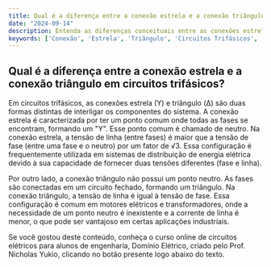 ```yaml
---
title: Qual é a diferença entre a conexão estrela e a conexão triângulo em circuitos trifásicos?
date: "2024-09-14"
description: Entenda as diferenças conceituais entre as conexões estrela e triângulo em circuitos trifásicos.
keywords: ['Conexão', 'Estrela', 'Triângulo', 'Circuitos Trifásicos', 'Tensão', 'Conceito']
---
```


## Qual é a diferença entre a conexão estrela e a conexão triângulo em circuitos trifásicos?

Em circuitos trifásicos, as conexões estrela (Y) e triângulo (Δ) são duas formas distintas de interligar os componentes do sistema. A conexão estrela é caracterizada por ter um ponto comum onde todas as fases se encontram, formando um "Y". Esse ponto comum é chamado de neutro. Na conexão estrela, a tensão de linha (entre fases) é maior que a tensão de fase (entre uma fase e o neutro) por um fator de √3. Essa configuração é frequentemente utilizada em sistemas de distribuição de energia elétrica devido à sua capacidade de fornecer duas tensões diferentes (fase e linha).

Por outro lado, a conexão triângulo não possui um ponto neutro. As fases são conectadas em um circuito fechado, formando um triângulo. Na conexão triângulo, a tensão de linha é igual à tensão de fase. Essa configuração é comum em motores elétricos e transformadores, onde a necessidade de um ponto neutro é inexistente e a corrente de linha é menor, o que pode ser vantajoso em certas aplicações industriais.

Se você gostou deste conteúdo, conheça o curso online de circuitos elétricos para alunos de engenharia, Domínio Elétrico, criado pelo Prof. Nicholas Yukio, clicando no botão presente logo abaixo do texto.